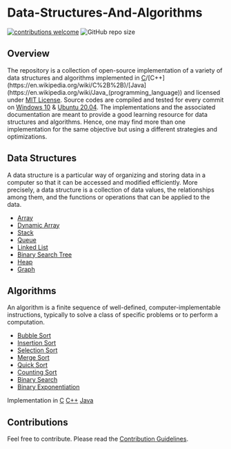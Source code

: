 
# Data-Structures-And-Algorithms
[![contributions welcome](https://img.shields.io/static/v1.svg?label=Contributions&message=Welcome&color=0059b3&style=flat-square)](https://github.com/BinaryBeast007/Data-Structures-And-Algorithms/blob/main/CONTRIBUTING.md)
![GitHub repo size](https://img.shields.io/github/repo-size/BinaryBeast007/Data-Structures-And-Algorithms?color=red&style=flat-square)

## Overview

The repository is a collection of open-source implementation of a variety of data structures and algorithms implemented in [C](https://en.wikipedia.org/wiki/C_(programming_language))/[C++](https://en.wikipedia.org/wiki/C%2B%2B)/[Java](https://en.wikipedia.org/wiki/Java_(programming_language)) and licensed under [MIT License](https://github.com/BinaryBeast007/Data-Structures-And-Algorithms/blob/main/LICENSE). Source codes are compiled and tested for every commit on [Windows 10](https://www.microsoft.com/en-us/software-download/windows10) & [Ubuntu 20.04](https://ubuntu.com/blog/ubuntu-20-04-lts-arrives). The implementations and the associated documentation are meant to provide a good learning resource for data structures and algorithms. Hence, one may find more than one implementation for the same objective but using a different strategies and optimizations.

## Data Structures
A data structure is a particular way of organizing and storing data in a computer so that it can be accessed and modified efficiently. More precisely, a data structure is a collection of data values, the relationships among them, and the functions or operations that can be applied to the data.
- [Array](https://github.com/BinaryBeast007/Data-Structures-And-Algorithms/tree/main/C%2B%2B/Data-Structures/Array)
- [Dynamic Array](https://github.com/BinaryBeast007/Data-Structures-And-Algorithms/tree/main/C%2B%2B/Data-Structures/Dynamic%20Array)
- [Stack](https://github.com/BinaryBeast007/Data-Structures-And-Algorithms/tree/main/C%2B%2B/Data-Structures/Stack)
- [Queue](https://github.com/BinaryBeast007/Data-Structures-And-Algorithms/tree/main/C%2B%2B/Data-Structures/Queue)
- [Linked List](https://github.com/BinaryBeast007/Data-Structures-And-Algorithms/tree/main/C%2B%2B/Data-Structures/Linked%20List)
- [Binary Search Tree](https://github.com/BinaryBeast007/Data-Structures-And-Algorithms/tree/main/C%2B%2B/Data-Structures/Binary%20Search%20Tree)
- [Heap](https://github.com/BinaryBeast007/Data-Structures-And-Algorithms/tree/main/C%2B%2B/Data-Structures/Heap "Heap")
- [Graph](https://github.com/BinaryBeast007/Data-Structures-And-Algorithms/tree/main/C%2B%2B/Data-Structures/Graph "Graph")
## Algorithms
An algorithm is a finite sequence of well-defined, computer-implementable instructions, typically to solve a class of specific problems or to perform a computation.
-   [Bubble Sort](https://github.com/BinaryBeast007/Data-Structures-And-Algorithms/tree/main/C%2B%2B/Algorithms/Bubble%20Sort)
- [Insertion Sort](https://github.com/BinaryBeast007/Data-Structures-And-Algorithms/tree/main/C%2B%2B/Algorithms/Insertion%20Sort)
- [Selection Sort](https://github.com/BinaryBeast007/Data-Structures-And-Algorithms/tree/main/C%2B%2B/Algorithms/Selection%20Sort)
- [Merge Sort](https://github.com/BinaryBeast007/Data-Structures-And-Algorithms/tree/main/C%2B%2B/Algorithms/Merge%20Sort "Merge Sort")  
- [Quick Sort](https://github.com/BinaryBeast007/Data-Structures-And-Algorithms/tree/main/C%2B%2B/Algorithms/Quick%20Sort "Quick Sort")  
- [Counting Sort](https://github.com/BinaryBeast007/Data-Structures-And-Algorithms/tree/main/C%2B%2B/Algorithms/Counting%20Sort "Counting Sort")  
- [Binary Search](https://github.com/BinaryBeast007/Data-Structures-And-Algorithms/tree/main/C%2B%2B/Algorithms/Binary%20Search)
- [Binary Exponentiation](https://github.com/BinaryBeast007/Data-Structures-And-Algorithms/tree/main/C%2B%2B/Algorithms/Binary%20Exponentiation)

Implementation in [C](https://github.com/BinaryBeast007/Data-Structures-And-Algorithms/tree/main/C "C") [C++](https://github.com/BinaryBeast007/Data-Structures-And-Algorithms/tree/main/C%2B%2B) [Java](https://github.com/BinaryBeast007/Data-Structures-And-Algorithms/tree/main/Java) 

## Contributions

Feel free to contribute. Please read the [Contribution Guidelines](https://github.com/BinaryBeast007/Data-Structures-And-Algorithms/blob/main/CONTRIBUTING.md).
